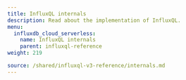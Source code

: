 ```yaml
---
title: InfluxQL internals
description: Read about the implementation of InfluxQL.
menu:
  influxdb_cloud_serverless:
    name: InfluxQL internals
    parent: influxql-reference
weight: 219

source: /shared/influxql-v3-reference/internals.md
---
```


<!-- 
The content of this page is at /shared/influxql-v3-reference/internals.md
-->
